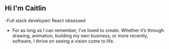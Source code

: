 ## Hi I'm Caitlin

-Full stack developer/ React obsessed
- For as long as I can remember, I’ve loved to create. Whether it’s through drawing, animation, building my own business, or more recently, software, I thrive on seeing a vision come to life.

<!--
**ccyoung22/ccyoung22** is a ✨ _special_ ✨ repository because its `README.md` (this file) appears on your GitHub profile.

Here are some ideas to get you started:


- 🤔 I’m looking for help with ...
- 💬 Ask me about ...
- 📫 How to reach me: ...
- 😄 Pronouns: ...
-->
